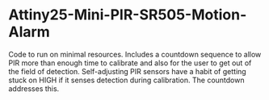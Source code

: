 # Attiny25-Mini-PIR-SR505-Motion-Alarm
Code to run on minimal resources. Includes a countdown sequence to allow PIR more than enough time to calibrate and also for the user to get out of the field of detection. Self-adjusting PIR sensors have a habit of getting stuck on HIGH if it senses detection during calibration. The countdown addresses this.
